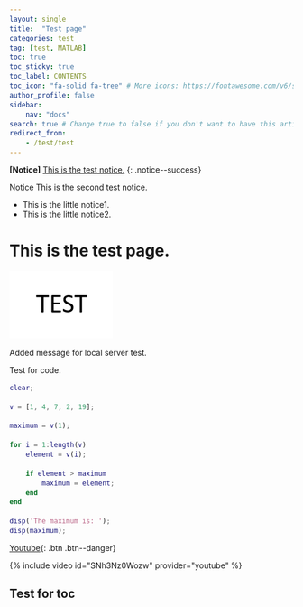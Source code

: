 ```yaml
---
layout: single
title:  "Test page"
categories: test
tag: [test, MATLAB]
toc: true
toc_sticky: true
toc_label: CONTENTS
toc_icon: "fa-solid fa-tree" # More icons: https://fontawesome.com/v6/search?ic=free
author_profile: false
sidebar:
    nav: "docs"
search: true # Change true to false if you don't want to have this article be searched 
redirect_from:
    - /test/test
---
```


**[Notice]** [This is the test notice.](https://www.youtube.com/) 
{: .notice--success}

<div class="notice--success">
Notice This is the second test notice.
<ul>
    <li> This is the little notice1. </li>
    <li> This is the little notice2. </li>
</ul>
</div>

# This is the test page.

![TEST](../images/2025-06-17-test/TEST.png)

Added message for local server test.



Test for code.

```matlab
clear;

v = [1, 4, 7, 2, 19];

maximum = v(1);

for i = 1:length(v)
    element = v(i);
    
    if element > maximum
        maximum = element; 
    end
end

disp('The maximum is: ');
disp(maximum);
```

[Youtube](https://www.youtube.com/){: .btn .btn--danger}

{% include video id="SNh3Nz0Wozw" provider="youtube" %}

## Test for toc









